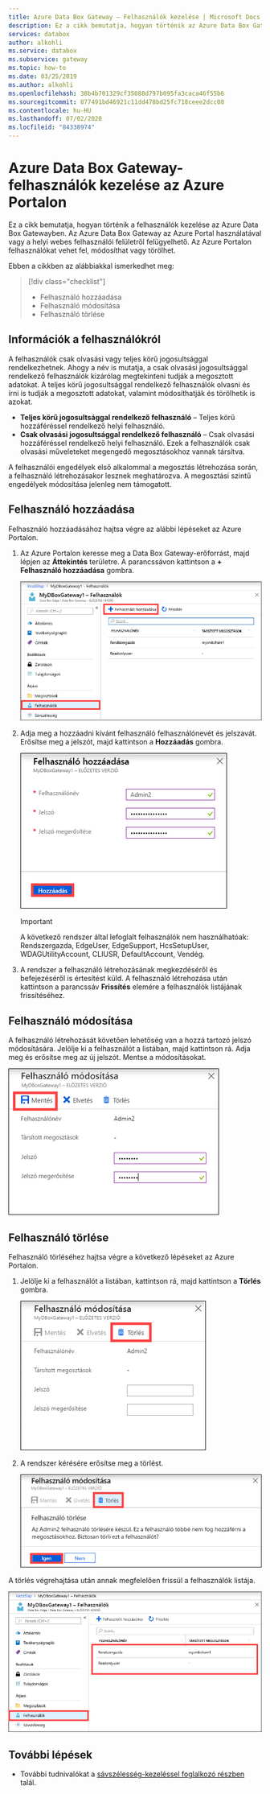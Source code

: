 ```yaml
---
title: Azure Data Box Gateway – Felhasználók kezelése | Microsoft Docs
description: Ez a cikk bemutatja, hogyan történik az Azure Data Box Gateway-felhasználók kezelése az Azure Portalon.
services: databox
author: alkohli
ms.service: databox
ms.subservice: gateway
ms.topic: how-to
ms.date: 03/25/2019
ms.author: alkohli
ms.openlocfilehash: 38b4b701329cf35088d797b095fa3caca46f55b6
ms.sourcegitcommit: 877491bd46921c11dd478bd25fc718ceee2dcc08
ms.contentlocale: hu-HU
ms.lasthandoff: 07/02/2020
ms.locfileid: "84338974"
---
```

# <a name="use-the-azure-portal-to-manage-users-on-your-azure-data-box-gateway"></a>Azure Data Box Gateway-felhasználók kezelése az Azure Portalon

Ez a cikk bemutatja, hogyan történik a felhasználók kezelése az Azure Data Box Gatewayben. Az Azure Data Box Gateway az Azure Portal használatával vagy a helyi webes felhasználói felületről felügyelhető. Az Azure Portalon felhasználókat vehet fel, módosíthat vagy törölhet. 

Ebben a cikkben az alábbiakkal ismerkedhet meg:

> [!div class="checklist"]
> * Felhasználó hozzáadása
> * Felhasználó módosítása
> * Felhasználó törlése

## <a name="about-users"></a>Információk a felhasználókról

A felhasználók csak olvasási vagy teljes körű jogosultsággal rendelkezhetnek. Ahogy a név is mutatja, a csak olvasási jogosultsággal rendelkező felhasználók kizárólag megtekinteni tudják a megosztott adatokat. A teljes körű jogosultsággal rendelkező felhasználók olvasni és írni is tudják a megosztott adatokat, valamint módosíthatják és törölhetik is azokat.

 - **Teljes körű jogosultsággal rendelkező felhasználó** – Teljes körű hozzáféréssel rendelkező helyi felhasználó.
 - **Csak olvasási jogosultsággal rendelkező felhasználó** – Csak olvasási hozzáféréssel rendelkező helyi felhasználó. Ezek a felhasználók csak olvasási műveleteket megengedő megosztásokhoz vannak társítva.

A felhasználói engedélyek első alkalommal a megosztás létrehozása során, a felhasználó létrehozásakor lesznek meghatározva. A megosztási szintű engedélyek módosítása jelenleg nem támogatott.

## <a name="add-a-user"></a>Felhasználó hozzáadása

Felhasználó hozzáadásához hajtsa végre az alábbi lépéseket az Azure Portalon.

1. Az Azure Portalon keresse meg a Data Box Gateway-erőforrást, majd lépjen az **Áttekintés** területre. A parancssávon kattintson a **+ Felhasználó hozzáadása** gombra.

    ![Kattintson a Felhasználó hozzáadása gombra](media/data-box-gateway-manage-users/add-user-1.png)

2. Adja meg a hozzáadni kívánt felhasználó felhasználónevét és jelszavát. Erősítse meg a jelszót, majd kattintson a **Hozzáadás** gombra.

    ![Kattintson a Felhasználó hozzáadása gombra](media/data-box-gateway-manage-users/add-user-2.png)

    > [!IMPORTANT] 
    > A következő rendszer által lefoglalt felhasználók nem használhatóak: Rendszergazda, EdgeUser, EdgeSupport, HcsSetupUser, WDAGUtilityAccount, CLIUSR, DefaultAccount, Vendég.  

3. A rendszer a felhasználó létrehozásának megkezdéséről és befejezéséről is értesítést küld. A felhasználó létrehozása után kattintson a parancssáv **Frissítés** elemére a felhasználók listájának frissítéséhez.


## <a name="modify-user"></a>Felhasználó módosítása

A felhasználó létrehozását követően lehetőség van a hozzá tartozó jelszó módosítására. Jelölje ki a felhasználót a listában, majd kattintson rá. Adja meg és erősítse meg az új jelszót. Mentse a módosításokat.
 
![Felhasználó módosítása](media/data-box-gateway-manage-users/modify-user-1.png)


## <a name="delete-a-user"></a>Felhasználó törlése

Felhasználó törléséhez hajtsa végre a következő lépéseket az Azure Portalon.

1. Jelölje ki a felhasználót a listában, kattintson rá, majd kattintson a **Törlés** gombra.  

   ![Felhasználó törlése](media/data-box-gateway-manage-users/delete-user-1.png)

2. A rendszer kérésére erősítse meg a törlést. 

   ![Felhasználó törlése](media/data-box-gateway-manage-users/delete-user-2.png)

A törlés végrehajtása után annak megfelelően frissül a felhasználók listája.

![Felhasználó törlése](media/data-box-gateway-manage-users/delete-user-3.png)


## <a name="next-steps"></a>További lépések

- További tudnivalókat a [sávszélesség-kezeléssel foglalkozó részben](data-box-gateway-manage-bandwidth-schedules.md) talál.
